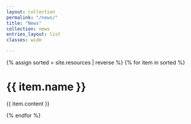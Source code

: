 ```yaml
---
layout: collection
permalink: "/news/"
title: "News"
collection: news
entries_layout: list
classes: wide

---
```

{% assign sorted = site.resources | reverse %}
{% for item in sorted %}
  <h1>{{ item.name }}</h1>
  <p>{{ item.content }}</p>
{% endfor %}
